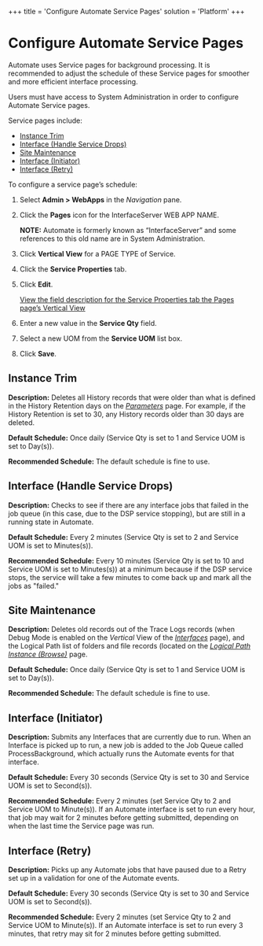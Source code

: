 +++
title = 'Configure Automate Service Pages'
solution = 'Platform'
+++

# Configure Automate Service Pages

Automate uses Service pages for background processing. It is recommended
to adjust the schedule of these Service pages for smoother and more
efficient interface processing.

Users must have access to System Administration in order to configure
Automate Service pages.

Service pages include:

  - [Instance Trim](#InstanceTrim)
  - [Interface (Handle Service Drops)](#InterfaceHSD)
  - [Site Maintenance](#SiteMaintenance)
  - [Interface (Initiator)](#InterfaceInitiator)
  - [Interface (Retry)](#InterfaceRetry)

To configure a service page’s schedule:

1.  Select **Admin \> WebApps** in the *Navigation* pane.

2.  Click the **Pages** icon for the InterfaceServer WEB APP NAME.
    
    **NOTE:** Automate is formerly known as “InterfaceServer” and some
    references to this old name are in System Administration.

3.  Click **Vertical View** for a PAGE TYPE of Service.

4.  Click the **Service Properties** tab.

5.  Click **Edit**.
    
    [View the field description for the Service Properties tab the Pages
    page’s Vertical
    View](../../Sys_Admin/Page_Desc/Pages_H.htm#ServiceAdvPropstab)

6.  Enter a new value in the **Service Qty** field.

7.  Select a new UOM from the **Service UOM** list box.

8.  Click **Save**.

## <span id="InstanceTrim"></span> Instance Trim

**Description:** Deletes all History records that were older than what
is defined in the History Retention days on the
*[Parameters](../Page_Desc/Parameters.htm)* page. For example, if the
History Retention is set to 30, any History records older than 30 days
are deleted.

**Default Schedule:** Once daily (Service Qty is set to 1 and Service
UOM is set to Day(s)).

**Recommended Schedule:** The default schedule is fine to use.

## <span id="InterfaceHSD"></span> Interface (Handle Service Drops)

**Description:** Checks to see if there are any interface jobs that
failed in the job queue (in this case, due to the DSP service stopping),
but are still in a running state in Automate.

**Default Schedule:** Every 2 minutes (Service Qty is set to 2 and
Service UOM is set to Minutes(s)).

**Recommended Schedule:** Every 10 minutes (Service Qty is set to 10 and
Service UOM is set to Minutes(s)) at a minimum because if the
DSP service stops, the service will take a few minutes to come back up
and mark all the jobs as "failed."

## <span id="SiteMaintenance"></span> Site Maintenance

**Description:** Deletes old records out of the Trace Logs records (when
Debug Mode is enabled on the *Vertical* View of the
*[Interfaces](../Page_Desc/Interfaces.htm#InterfacesV)* page), and the
Logical Path list of folders and file records (located on the *[Logical
Path Instance (Browse)](../Page_Desc/Logical_Path_Instance_Browse.htm)*
page.

**Default Schedule:** Once daily (Service Qty is set to 1 and Service
UOM is set to Day(s)).

**Recommended Schedule:** The default schedule is fine to use.

## <span id="InterfaceInitiator"></span> Interface (Initiator)

**Description:** Submits any Interfaces that are currently due to run.
When an Interface is picked up to run, a new job is added to the Job
Queue called ProcessBackground, which actually runs the Automate events
for that interface.

**Default Schedule:** Every 30 seconds (Service Qty is set to 30 and
Service UOM is set to Second(s)).

**Recommended Schedule:** Every 2 minutes (set Service Qty to 2 and
Service UOM to Minute(s)). If an Automate interface is set to run every
hour, that job may wait for 2 minutes before getting submitted,
depending on when the last time the Service page was run.

## <span id="InterfaceRetry"></span> Interface (Retry)

**Description:** Picks up any Automate jobs that have paused due to a
Retry set up in a validation for one of the Automate events.

**Default Schedule:** Every 30 seconds (Service Qty is set to 30 and
Service UOM is set to Second(s)).

**Recommended Schedule:** Every 2 minutes (set Service Qty to 2 and
Service UOM to Minute(s)). If an Automate interface is set to run every
3 minutes, that retry may sit for 2 minutes before getting submitted.
